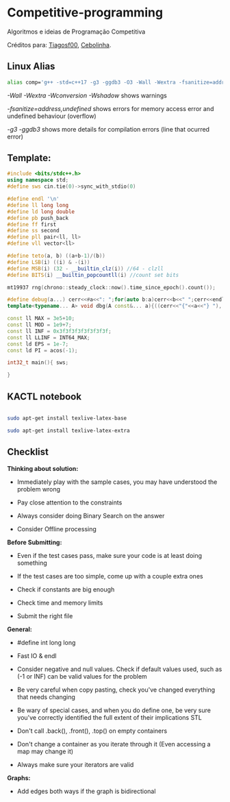 # Competitive-programming
Algoritmos e ideias de Programação Competitiva

Créditos para: [Tiagosf00](https://github.com/Tiagosf00), [Cebolinha](https://quirino.net/).

## Linux Alias

```bash
alias comp='g++ -std=c++17 -g3 -ggdb3 -O3 -Wall -Wextra -fsanitize=address,undefined -Wshadow -Wconversion -D_GLIBCXX_ASSERTIONS -o test'
```

*-Wall -Wextra -Wconversion -Wshadow* shows warnings

*-fsanitize=address,undefined* shows errors for memory access error and undefined behaviour (overflow)

*-g3 -ggdb3* shows more details for compilation errors (line that ocurred error)

## Template:

```cpp
#include <bits/stdc++.h>
using namespace std;
#define sws cin.tie(0)->sync_with_stdio(0)

#define endl '\n'
#define ll long long
#define ld long double
#define pb push_back
#define ff first
#define ss second
#define pll pair<ll, ll>
#define vll vector<ll>

#define teto(a, b) ((a+b-1)/(b))
#define LSB(i) ((i) & -(i))
#define MSB(i) (32 - __builtin_clz(i)) //64 - clzll
#define BITS(i) __builtin_popcountll(i) //count set bits

mt19937 rng(chrono::steady_clock::now().time_since_epoch().count());

#define debug(a...) cerr<<#a<<": ";for(auto b:a)cerr<<b<<" ";cerr<<endl;
template<typename... A> void dbg(A const&... a){((cerr<<"{"<<a<<"} "), ...);cerr<<endl;}

const ll MAX = 3e5+10;
const ll MOD = 1e9+7;
const ll INF = 0x3f3f3f3f3f3f3f3f;
const ll LLINF = INT64_MAX;
const ld EPS = 1e-7;
const ld PI = acos(-1);

int32_t main(){ sws;

}  
```

## KACTL notebook

```bash

sudo apt-get install texlive-latex-base

sudo apt-get install texlive-latex-extra

```

## Checklist

**Thinking about solution:**

- Immediately play with the sample cases, you may have understood the problem wrong

- Pay close attention to the constraints

- Always consider doing Binary Search on the answer

- Consider Offline processing

**Before Submitting:**

- Even if the test cases pass, make sure your code is at least doing something

- If the test cases are too simple, come up with a couple extra ones

- Check if constants are big enough

- Check time and memory limits

- Submit the right file

**General:**

- #define int long long

- Fast IO & endl

- Consider negative and null values. Check if default values used, such as (-1 or INF) can be valid values for the problem

- Be very careful when copy pasting, check you've changed everything that needs changing

- Be wary of special cases, and when you do define one, be very sure you've correctly identified the full extent of their implications
STL

- Don't call .back(), .front(), .top() on empty containers

- Don't change a container as you iterate through it (Even accessing a map may change it)

- Always make sure your iterators are valid

**Graphs:**

- Add edges both ways if the graph is bidirectional